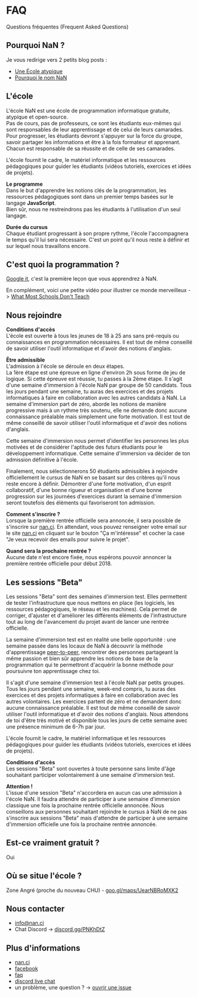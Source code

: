 # FAQ
Questions fréquentes (Frequent Asked Questions)

## Pourquoi NaN ?

Je vous redirige vers 2 petits blog posts :
- [Une École atypique](https://nan.ci/2017/10/06/hello/)
- [Pourquoi le nom NaN](https://nan.ci/2017/10/17/why/)

## L'école

L'école NaN est une école de programmation informatique gratuite, atypique et open-source.  
Pas de cours, pas de professeurs, ce sont les étudiants eux-mêmes qui sont responsables de leur apprentissage et de celui de leurs camarades. Pour progresser, les étudiants devront s'appuyer sur la force du groupe, savoir partager les informations et être à la fois formateur et apprenant. Chacun est responsable de sa réussite et de celle de ses camarades.  

L'école fournit le cadre, le matériel informatique et les ressources pédagogiques pour guider les étudiants (vidéos tutoriels, exercices et idées de projets). 

**Le programme**  
Dans le but d'apprendre les notions clés de la programmation, les ressources pédagogiques sont dans un premier temps basées sur le langage **JavaScript**.  
Bien sûr, nous ne restreindrons pas les étudiants à l'utilisation d'un seul langage. 

**Durée du cursus**  
Chaque étudiant progressant à son propre rythme, l'école l'accompagnera le temps qu'il lui sera nécessaire. C'est un point qu'il nous reste à définir et sur lequel nous travaillons encore. 

## C'est quoi la programmation ?

[Google it](http://lmgtfy.com/?q=programmation+informatique), c'est la première leçon que vous apprendrez à NaN.

En complément, voici une petite vidéo pour illustrer ce monde merveilleux -> [What Most Schools Don't Teach](https://www.youtube.com/watch?v=nKIu9yen5nc)

## Nous rejoindre 

**Conditions d'accès**  
L'école est ouverte à tous les jeunes de 18 à 25 ans sans pré-requis ou connaissances en programmation nécessaires. Il est tout de même conseillé de savoir utiliser l'outil informatique et d'avoir des notions d'anglais.

**Être admissible**  
L'admission à l'école se déroule en deux étapes.  
La 1ère étape est une épreuve en ligne d'environ 2h sous forme de jeu de logique. Si cette épreuve est réussie, tu passes à la 2ème étape. Il s'agit d'une semaine d'immersion à l'école NaN par groupe de 50 candidats. Tous les jours pendant une semaine, tu auras des exercices et des projets informatiques à faire en collaboration avec les autres candidats à NaN. La semaine d'immersion part de zéro, aborde les notions de manière progressive mais à un rythme très soutenu, elle ne demande donc aucune connaissance préalable mais simplement une forte motivation. Il est tout de même conseillé de savoir utiliser l'outil informatique et d'avoir des notions d'anglais.  

Cette semaine d'immersion nous permet d'identifier les personnes les plus motivées et de considérer l'aptitude des futurs étudiants pour le développement informatique. Cette semaine d'immersion va décider de ton admission définitive à l'école. 

Finalement, nous sélectionnerons 50 étudiants admissibles à rejoindre officiellement le cursus de NaN en se basant sur des critères qu'il nous reste encore à définir. Démontrer d'une forte motivation, d'un esprit collaboratif, d'une bonne rigueur et organisation et d'une bonne progression sur les journées d'exercices durant la semaine d'immersion seront toutefois des éléments qui favoriseront ton admission.

**Comment s'inscrire ?**  
Lorsque la première rentrée officielle sera annoncée, il sera possible de s'inscrire sur [nan.ci](https://nan.ci).
En attendant, vous pouvez renseigner votre email sur le site [nan.ci](https://nan.ci) en cliquant sur le bouton "Ça m'intéresse" et cocher la case "Je veux recevoir des emails pour suivre le projet".

**Quand sera la prochaine rentrée ?**  
Aucune date n'est encore fixée, nous espérons pouvoir annoncer la première rentrée officielle pour début 2018. 

## Les sessions "Beta"  

Les sessions "Beta" sont des semaines d'immersion test. Elles permettent de tester l'infrastructure que nous mettons en place (les logiciels, les ressources pédagogiques, le réseau et les machines). Cela permet de corriger, d'ajuster et d'améliorer les différents éléments de l'infrastructure tout au long de l'avancement du projet avant de lancer une rentrée officielle.  

La semaine d'immersion test est en réalité une belle opportunité : une semaine passée dans les locaux de NaN à découvrir la méthode d'apprentissage [peer-to-peer](https://fr.wikipedia.org/wiki/Enseignement_entre_pairs), rencontrer des personnes partageant la même passion et bien sûr apprendre les notions de base de la programmation qui te permettront d'acquérir la bonne méthode pour poursuivre ton apprentissage chez toi.  

Il s'agit d'une semaine d'immersion test à l'école NaN par petits groupes. Tous les jours pendant une semaine, week-end compris, tu auras des exercices et des projets informatiques à faire en collaboration avec les autres volontaires. Les exercices partent de zéro et ne demandent donc aucune connaissance préalable. Il est tout de même conseillé de savoir utiliser l'outil informatique et d'avoir des notions d'anglais. Nous attendons de toi d'être très motivé et disponible tous les jours de cette semaine avec une présence minimum de 6-7h par jour.  

L'école fournit le cadre, le matériel informatique et les ressources pédagogiques pour guider les étudiants (vidéos tutoriels, exercices et idées de projets). 

**Conditions d'accès**  
Les sessions "Beta" sont ouvertes à toute personne sans limite d'âge souhaitant participer volontairement à une semaine d'immersion test.

**Attention !**  
L'issue d'une session "Beta" n'accordera en aucun cas une admission à l'école NaN. Il faudra attendre de participer à une semaine d'immersion classique une fois la prochaine rentrée officielle annoncée. 
Nous conseillons aux personnes souhaitant rejoindre le cursus à NaN de ne pas s'inscrire aux sessions "Beta" mais d'attendre de participer à une semaine d'immersion officielle une fois la prochaine rentrée annoncée.

## Est-ce vraiment gratuit ?

Oui

## Où se situe l'école ?

Zone Angré (proche du nouveau CHU) - [goo.gl/maps/UearNBRoMXK2](https://goo.gl/maps/UearNBRoMXK2)

## Nous contacter

- info@nan.ci
- Chat Discord -> [discord.gg/PNKhDtZ](https://discord.gg/PNKhDtZ)

## Plus d'informations

- [nan.ci](https://nan.ci)
- [facebook](https://www.facebook.com/ecolenan)
- [faq](https://github.com/nan-ci/faq)
- [discord live chat](https://discord.gg/PNKhDtZ)
- un problème, une question ? -> [ouvrir une issue](https://github.com/nan-ci/faq/issues/new)
